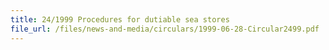 ```yaml
---
title: 24/1999 Procedures for dutiable sea stores
file_url: /files/news-and-media/circulars/1999-06-28-Circular2499.pdf
---
```

